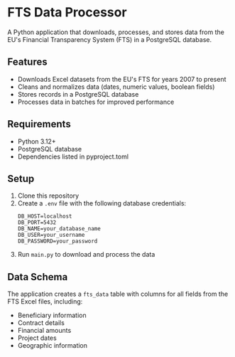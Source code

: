 # FTS Data Processor

A Python application that downloads, processes, and stores data from the EU's Financial Transparency System (FTS) in a PostgreSQL database.

## Features

- Downloads Excel datasets from the EU's FTS for years 2007 to present
- Cleans and normalizes data (dates, numeric values, boolean fields)
- Stores records in a PostgreSQL database
- Processes data in batches for improved performance

## Requirements

- Python 3.12+
- PostgreSQL database
- Dependencies listed in pyproject.toml

## Setup

1. Clone this repository
2. Create a `.env` file with the following database credentials:
   ```
   DB_HOST=localhost
   DB_PORT=5432
   DB_NAME=your_database_name
   DB_USER=your_username
   DB_PASSWORD=your_password
   ```
3. Run `main.py` to download and process the data

## Data Schema

The application creates a `fts_data` table with columns for all fields from the FTS Excel files, including:
- Beneficiary information
- Contract details
- Financial amounts
- Project dates
- Geographic information